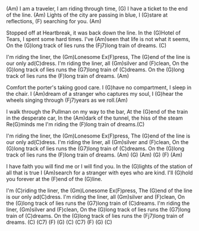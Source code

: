 (Am)  I am a traveler, I am riding through time,
(G) I have a ticket to the end of the line.
(Am) Lights of the city are passing in blue,
I (G)stare at reflections, (F) searching for you. (Am)

Stopped off at Heartbreak, it was back down the line.
In the (G)Hotel of Tears, I spent some hard times.
I've (Am)seen that life is not what it seems,
On the (G)long track of lies runs the (Fj7)long train of dreams. (C)

I'm riding the liner, the (Gm)Lonesome Ex(F)press,
The (G)end of the line is our only ad(C)dress.
I'm riding the liner, all (Gm)silver and (F)clean,
On the (G)long track of lies runs the (G7)long train of (C)dreams.
On the (G)long track of lies runs the (F)long train of dreams. (Am)

Comfort the porter's taking good care.
I (G)have no compartment, I sleep in the chair.
I (Am)dream of a stranger who captures my soul,
I (G)hear the wheels singing through (Fj7)years as we roll.(Am)

I walk through the Pullman on my way to the bar,
At the (G)end of the train in the desperate car,
In the (Am)dark of the tunnel, the hiss of the steam
Re(G)minds me I'm riding the (F)long train of dreams.(C)

I'm riding the liner, the (Gm)Lonesome Ex(F)press,
The (G)end of the line is our only ad(C)dress.
I'm riding the liner, all (Gm)silver and (F)clean,
On the (G)long track of lies runs the (G7)long train of (C)dreams.
On the (G)long track of lies runs the (F)long train of dreams. (Am)
(G)  (Am)  (G)  (F)  (Am)

I have faith you will find me or I will find you.
In the (G)lights of the station of all that is true
I (Am)search for a stranger with eyes who are kind.
I'll (G)hold you forever at the (F)end of the (G)line.

I'm (C)riding the liner, the (Gm)Lonesome Ex(F)press,
The (G)end of the line is our only ad(C)dress.
I'm riding the liner, all (Gm)silver and (F)clean,
On the (G)long track of lies runs the (G7)long train of (C)dreams.
I'm riding the liner, (Gm)silver and (F)clean,
On the (G)long track of lies runs the (G7)long train of (C)dreams.
On the (G)long track of lies runs the (Fj7)long train of dreams. (C)
(C7)  (F)  (G)  (C)  (C7)  (F)  (G)  (C)
